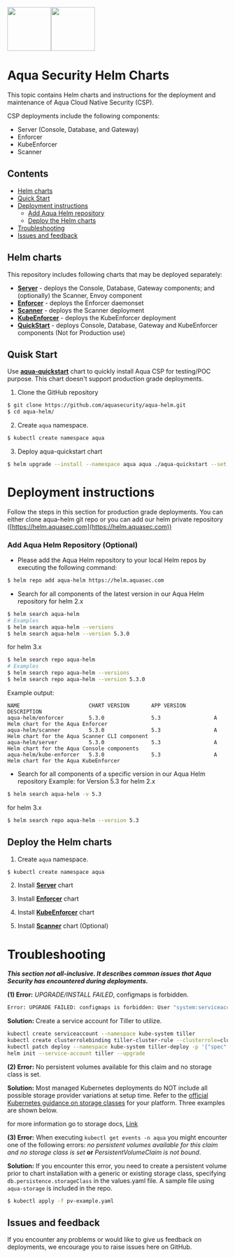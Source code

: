 <img src="https://avatars3.githubusercontent.com/u/12783832?s=200&v=4" height="100" width="100" /><img src="https://avatars3.githubusercontent.com/u/15859888?s=200&v=4" width="100" height="100"/>

# Aqua Security Helm Charts

This topic contains Helm charts and instructions for the deployment and maintenance of Aqua Cloud Native Security (CSP).

CSP deployments include the following components:
- Server (Console, Database, and Gateway)
- Enforcer
- KubeEnforcer
- Scanner

## Contents

- [Helm charts](#helm-charts)
- [Quick Start](#quick-start)
- [Deployment instructions](#deployment-instructions)
  - [Add Aqua Helm repository](#add-aqua-helm-repository)
  - [Deploy the Helm charts](#deploy-the-helm-charts)
- [Troubleshooting](#troubleshooting)
- [Issues and feedback](#issues-and-feedback)

## Helm charts

This repository includes following charts that may be deployed separately:

* [**Server**](server/) - deploys the Console, Database, Gateway components; and (optionally) the Scanner, Envoy component
* [**Enforcer**](enforcer/) - deploys the Enforcer daemonset
* [**Scanner**](scanner/) - deploys the Scanner deployment
* [**KubeEnforcer**](kube-enforcer/) - deploys the KubeEnforcer deployment
* [**QuickStart**](aqua-quickstart) - deploys Console, Database, Gateway and KubeEnforcer components (Not for Production use)

## Quisk Start

Use [**aqua-quickstart**](aqua-quickstart) chart to quickly install Aqua CSP for testing/POC purpose. This chart doesn't support production grade deployments.

  1. Clone the GitHub repository
  ```bash
  $ git clone https://github.com/aquasecurity/aqua-helm.git
  $ cd aqua-helm/
  ```

  2. Create `aqua` namespace.
  ```bash
  $ kubectl create namespace aqua
  ```

  3. Deploy aqua-quickstart chart
  ```bash
  $ helm upgrade --install --namespace aqua aqua ./aqua-quickstart --set imageCredentials.username=<>,imageCredentials.password=<>
  ```

# Deployment instructions

Follow the steps in this section for production grade deployments. You can either clone aqua-helm git repo or you can add our helm private repository ([https://helm.aquasec.com](https://helm.aquasec.com))

### Add Aqua Helm Repository (Optional)

* Please add the Aqua Helm repository to your local Helm repos by executing the following command:
```bash
$ helm repo add aqua-helm https://helm.aquasec.com
```

* Search for all components of the latest version in our Aqua Helm repository
for helm 2.x
```bash
$ helm search aqua-helm
# Examples
$ helm search aqua-helm --versions
$ helm search aqua-helm --version 5.3.0
```

for helm 3.x
```bash
$ helm search repo aqua-helm
# Examples
$ helm search repo aqua-helm --versions
$ helm search repo aqua-helm --version 5.3.0
```

Example output:
```csv
NAME                      CHART VERSION       APP VERSION         DESCRIPTION
aqua-helm/enforcer        5.3.0               5.3                 A Helm chart for the Aqua Enforcer
aqua-helm/scanner         5.3.0               5.3                 A Helm chart for the Aqua Scanner CLI component
aqua-helm/server          5.3.0               5.3                 A Helm chart for the Aqua Console components
aqua-helm/kube-enforcer   5.3.0               5.3                 A Helm chart for the Aqua KubeEnforcer
```

* Search for all components of a specific version in our Aqua Helm repository
Example: for Version 5.3
for helm 2.x
```bash
$ helm search aqua-helm -v 5.3
```

for helm 3.x
```bash
$ helm search repo aqua-helm --version 5.3
```

## Deploy the Helm charts

1. Create `aqua` namespace.
```bash
$ kubectl create namespace aqua
```

2. Install [**Server**](server/) chart

3. Install [**Enforcer**](enforcer/) chart

4. Install [**KubeEnforcer**](kube-enforcer/) chart

5. Install [**Scanner**](scanner/) chart (Optional)

# Troubleshooting

***This section not all-inclusive. It describes common issues that Aqua Security has encountered during deployments.***

**(1) Error:** *UPGRADE/INSTALL FAILED*, configmaps is forbidden.

```bash
Error: UPGRADE FAILED: configmaps is forbidden: User "system:serviceaccount:kube-system:default" cannot list configmaps in the namespace "kube-system"
```

**Solution:** Create a service account for Tiller to utilize.
```bash
kubectl create serviceaccount --namespace kube-system tiller
kubectl create clusterrolebinding tiller-cluster-rule --clusterrole=cluster-admin --serviceaccount=kube-system:tiller
kubectl patch deploy --namespace kube-system tiller-deploy -p '{"spec":{"template":{"spec":{"serviceAccount":"tiller"}}}}'
helm init --service-account tiller --upgrade
```

**(2) Error:** No persistent volumes available for this claim and no storage class is set.

**Solution:** Most managed Kubernetes deployments do NOT include all possible storage provider variations at setup time. Refer to the [official Kubernetes guidance on storage classes](https://kubernetes.io/docs/concepts/storage/storage-classes/) for your platform. Three examples are shown below.

for more information go to storage docs, [Link](docs/storage.md)

**(3) Error:** When executing `kubectl get events -n aqua` you might encounter one of the following errors:
  *no persistent volumes available for this claim and no storage class is set* **or** *PersistentVolumeClaim is not bound*.

**Solution:** If you encounter this error, you need to create a persistent volume prior to chart installation with a generic or existing storage class, specifying `db.persistence.storageClass` in the values.yaml file. A sample file using `aqua-storage` is included in the repo.

```bash
$ kubectl apply -f pv-example.yaml
```

## Issues and feedback

If you encounter any problems or would like to give us feedback on deployments, we encourage you to raise issues here on GitHub.
